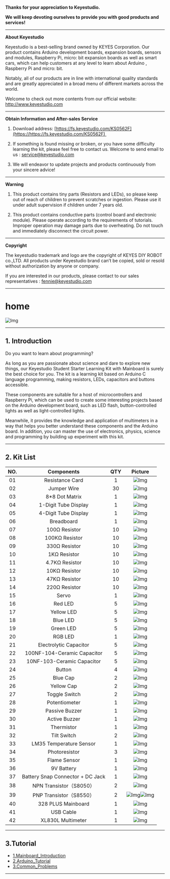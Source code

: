 **Thanks for your appreciation to Keyestudio.**

**We will keep devoting ourselves to provide you with good products and services!**

------

**About   Keyestudio**                                                              

Keyestudio is a best-selling brand owned by KEYES Corporation. Our product contains Arduino development boards, expansion boards, sensors and modules, Raspberry Pi, micro: bit expansion boards as well as smart cars, which can help customers at any level to learn about Arduino , Raspberry Pi and micro: bit.

Notably, all of our products are in line with international quality standards and are greatly appreciated in a broad menu of different markets across the world. 

Welcome to check out more contents from our official website:
http://www.keyestudio.com

------
**Obtain Information and After-sales Service**                                                     


1. Download address: [https://fs.keyestudio.com/KS0562F](https://https://fs.keyestudio.com/KS0562F) 

2. If something is found missing or broken, or you have some difficulty learning the kit, please feel free to contact us. Welcome to send email to us : [service@keyestudio.com](http://m.138.gz.cn/webadmin/~CAmsnCrrNXhTAySKCerrIfWjjZuuWVfI/~/usr/mod_edituser.jsp?;uid=service@keyestudio.com;;clearCache=)

3. We will endeavor to update projects and products continuously from your sincere advice!

------

**Warning** 

1. This product contains tiny parts (Resistors and LEDs), so please keep out of reach of children to prevent scratches or ingestion. Please use it under adult supervision if children under 7 years old.

2. This product contains conductive parts (control board and electronic module). Please operate according to the requirements of tutorials. Improper operation may damage parts due to overheating. Do not touch and immediately disconnect the circuit power.

------

**Copyright**

The keyestudio trademark and logo are the copyright of KEYES DIY ROBOT co.,LTD. All products under Keyestudio brand can’t be copied, sold or resold without authorization by anyone or company. 

If you are interested in our products, please contact to our sales representatives : [fennie@keyestudio.com](http://m.138.gz.cn/webadmin/~CAmsnCrrNXhTAySKCerrIfWjjZuuWVfI/~/usr/mod_edituser.jsp?;uid=fennie@keyestudio.com;;clearCache=)

------

# home
![Img](/media/img-20230224084642.png)

------

## 1. Introduction

Do you want to learn about programming?

As long as you are passionate about science and dare to explore new things, our Keyestudio Student Starter Learning Kit with Mainboard is surely the best choice for you. The kit is a learning kit based on Arduino C language programming, making resistors, LEDs, capacitors and buttons accessible. 

These components are suitable for a host of microcontrollers and Raspberry Pi, which can be used to create some interesting projects based on the Arduino development board, such as LED flash, button-controlled lights as well as light-controlled lights.
 
Meanwhile, it provides the knowledge and application of multimeters in a way that helps you better understand these components and the Arduino board. In addition, you can master the use of electronics, physics, science and programming by building up experiment with this kit.

------

## 2. Kit List
| NO. | Components | QTY |Picture|
| :--: | :--: | :--: |:--:|
|01|Resistance Card|1|![Img](/media/img-20230213133357.png)|	
|02|Jumper Wire|30|![Img](/media/img-20230213133717.png)|
|03|8*8 Dot Matrix|1|![Img](/media/img-20230213133730.png)|
|04|1-Digit Tube Display|1|![Img](/media/img-20230213133737.png)|
|05|4-Digit Tube Display|1|![Img](/media/img-20230213133805.png)|
|06|Breadboard|1|![Img](/media/img-20230213133812.png)|	
|07|100Ω Resistor|10|![Img](/media/img-20230321161111.png)|
|08|100KΩ Resistor|10|![Img](/media/img-20230224085332.png)|
|09|330Ω Resistor|10|![Img](/media/img-20230224085343.png)|
|10|1KΩ Resistor|10|![Img](/media/img-20230321161141.png)|
|11|4.7KΩ Resistor|10|![Img](/media/img-20230224085405.png)|	
|12|10KΩ Resistor|10| ![Img](/media/img-20230224085419.png) | 
|13|47KΩ Resistor|10|![Img](/media/img-20230224085428.png)|
|14|220Ω Resistor|10|![Img](/media/img-20230224085436.png)|
|15|Servo|1|![Img](/media/img-20230224085503.png)|
|16|Red LED|5|![Img](/media/img-20230224085525.png)|
|17|Yellow LED|5|![Img](/media/img-20230224085536.png)|
|18|Blue LED|5|![Img](/media/img-20230224085546.png)|
|19|Green LED|5|![Img](/media/img-20230224085556.png)|
|20|RGB LED|1|![Img](/media/img-20230224085605.png)|
|21|Electrolytic Capacitor|5|![Img](/media/img-20230224085614.png)|
|22|100NF-104-Ceramic Capacitor|5|![Img](/media/img-20230224085628.png)|
|23|10NF-103-Ceramic Capacitor|5|![Img](/media/img-20230224085635.png)|
|24|Button|4|![Img](/media/img-20230224085644.png)|
|25|Blue Cap|2|![Img](/media/img-20230224085651.png)|
|26|Yellow Cap|2|![Img](/media/img-20230224085657.png)|
|27|Toggle Switch|2|![Img](/media/img-20230224085706.png)|
|28|Potentiometer|1|![Img](/media/img-20230224085714.png)|
|29|Passive Buzzer|1|![Img](/media/img-20230213134111.png)|
|30|Active Buzzer|1|![Img](/media/img-20230213134117.png)|
|31|Thermistor|1|![Img](/media/img-20230224085745.png)|
|32|Tilt Switch|2|![Img](/media/img-20230224085756.png)|
|33|LM35 Temperature Sensor|1|![Img](/media/img-20230224085805.png)|
|34|Photoresistor|3|![Img](/media/img-20230224085812.png)|
|35|Flame Sensor|1|![Img](/media/img-20230224085819.png)|
|36|9V Battery|1|![Img](/media/img-20230224090758.png)|
|37|Battery Snap Connector + DC Jack|1|![Img](/media/img-20230213134210.png)|
|38|NPN Transistor（S8050）|2|![Img](/media/img-20230224090552.png)|
|39|PNP Transistor（S8550）|2|![Img](/media/img-20230224090719.png)![Img](/media/img-20230224090729.png)|
|40|328 PLUS Mainboard|1|![Img](/media/img-20230224085022.png)|
|41|USB Cable|1|![Img](/media/img-20230224085228.png)|
|42|XL830L Multimeter|1|![Img](/media/img-20230224090944.png)|

------

## 3.Tutorial

* [1.Mainboard_Introduction](1.Mainboard_Introduction/1.Mainboard_Introduction.md)
* [2.Arduino_Tutorial](2.Arduino_Tutorial/2.Arduino_Tutorial.md)
* [3.Common_Problems](3.Common_Problems/3.Common_Problems.md)

------
